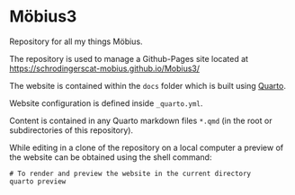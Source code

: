 # Möbius3

Repository for all my things Möbius.

The repository is used to manage a Github-Pages site located at <https://schrodingerscat-mobius.github.io/Mobius3/>

The website is contained within the `docs` folder which is built using [Quarto](https://quarto.org/).

Website configuration is defined inside `_quarto.yml`.

Content is contained in any Quarto markdown files `*.qmd` (in the root or subdirectories of this repository).

While editing in a clone of the repository on a local computer a preview of the website can be obtained using the shell command:

```
# To render and preview the website in the current directory
quarto preview 
``` 
